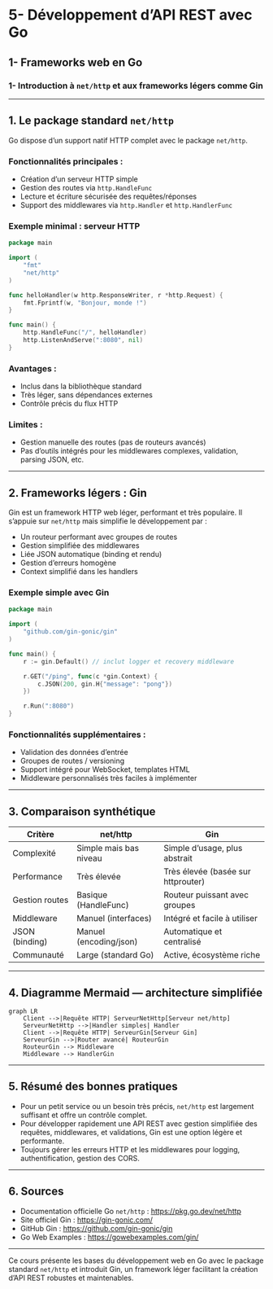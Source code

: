 # 5- Développement d’API REST avec Go  
## 1- Frameworks web en Go  
### 1- Introduction à `net/http` et aux frameworks légers comme Gin  

---

## 1. Le package standard `net/http`  

Go dispose d’un support natif HTTP complet avec le package `net/http`.  

### Fonctionnalités principales :  
- Création d’un serveur HTTP simple  
- Gestion des routes via `http.HandleFunc`  
- Lecture et écriture sécurisée des requêtes/réponses  
- Support des middlewares via `http.Handler` et `http.HandlerFunc`  

### Exemple minimal : serveur HTTP

```go
package main

import (
    "fmt"
    "net/http"
)

func helloHandler(w http.ResponseWriter, r *http.Request) {
    fmt.Fprintf(w, "Bonjour, monde !")
}

func main() {
    http.HandleFunc("/", helloHandler)
    http.ListenAndServe(":8080", nil)
}
```

### Avantages :  
- Inclus dans la bibliothèque standard  
- Très léger, sans dépendances externes  
- Contrôle précis du flux HTTP  

### Limites :  
- Gestion manuelle des routes (pas de routeurs avancés)  
- Pas d’outils intégrés pour les middlewares complexes, validation, parsing JSON, etc.  

---

## 2. Frameworks légers : Gin  

Gin est un framework HTTP web léger, performant et très populaire. Il s’appuie sur `net/http` mais simplifie le développement par :  
- Un routeur performant avec groupes de routes  
- Gestion simplifiée des middlewares  
- Liée JSON automatique (binding et rendu)  
- Gestion d’erreurs homogène  
- Context simplifié dans les handlers  

### Exemple simple avec Gin

```go
package main

import (
    "github.com/gin-gonic/gin"
)

func main() {
    r := gin.Default() // inclut logger et recovery middleware

    r.GET("/ping", func(c *gin.Context) {
        c.JSON(200, gin.H{"message": "pong"})
    })

    r.Run(":8080")
}
```

### Fonctionnalités supplémentaires :  
- Validation des données d’entrée  
- Groupes de routes / versioning  
- Support intégré pour WebSocket, templates HTML  
- Middleware personnalisés très faciles à implémenter  

---

## 3. Comparaison synthétique  

| Critère             | net/http                          | Gin                                      |
|---------------------|----------------------------------|------------------------------------------|
| Complexité          | Simple mais bas niveau            | Simple d’usage, plus abstrait            |
| Performance         | Très élevée                      | Très élevée (basée sur httprouter)       |
| Gestion routes      | Basique (HandleFunc)              | Routeur puissant avec groupes            |
| Middleware          | Manuel (interfaces)              | Intégré et facile à utiliser              |
| JSON (binding)      | Manuel (encoding/json)            | Automatique et centralisé                 |
| Communauté          | Large (standard Go)               | Active, écosystème riche                  |

---

## 4. Diagramme Mermaid — architecture simplifiée  

```mermaid
graph LR
    Client -->|Requête HTTP| ServeurNetHttp[Serveur net/http]
    ServeurNetHttp -->|Handler simples| Handler
    Client -->|Requête HTTP| ServeurGin[Serveur Gin]
    ServeurGin -->|Router avancé| RouteurGin
    RouteurGin --> Middleware
    Middleware --> HandlerGin
```

---

## 5. Résumé des bonnes pratiques  

- Pour un petit service ou un besoin très précis, `net/http` est largement suffisant et offre un contrôle complet.  
- Pour développer rapidement une API REST avec gestion simplifiée des requêtes, middlewares, et validations, Gin est une option légère et performante.  
- Toujours gérer les erreurs HTTP et les middlewares pour logging, authentification, gestion des CORS.  

---

## 6. Sources  

- Documentation officielle Go `net/http` : https://pkg.go.dev/net/http  
- Site officiel Gin : https://gin-gonic.com/  
- GitHub Gin : https://github.com/gin-gonic/gin  
- Go Web Examples : https://gowebexamples.com/gin/  

---

Ce cours présente les bases du développement web en Go avec le package standard `net/http` et introduit Gin, un framework léger facilitant la création d’API REST robustes et maintenables.